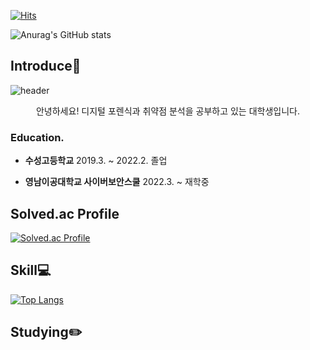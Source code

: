 [![Hits](https://hits.seeyoufarm.com/api/count/incr/badge.svg?url=https%3A%2F%2Fgithub.com%2Fpudlegi&count_bg=%2390B3E4&title_bg=%23121555&icon=github.svg&icon_color=%23E7E7E7&title=hits&edge_flat=false)](https://hits.seeyoufarm.com)

![Anurag's GitHub stats](https://github-readme-stats.vercel.app/api?username=pudlegi&show_icons=true)

## Introduce🙌
![header](https://capsule-render.vercel.app/api?type=cylinder&color=auto&height=150&section=header&text=💖Hello%20I'm%20Sohee%20Ha💖&fontSize=40)

<div align=center>안녕하세요! 디지털 포렌식과 취약점 분석을 공부하고 있는 대학생입니다.</div>

### Education.

- <b>수성고등학교</b> 2019.3. ~ 2022.2. 졸업

- <b>영남이공대학교 사이버보안스쿨</b> 2022.3. ~ 재학중

## Solved.ac Profile
[![Solved.ac Profile](http://mazassumnida.wtf/api/v2/generate_badge?boj=hyrax)](https://solved.ac/hyrax/)


## Skill💻
[![Top Langs](https://github-readme-stats.vercel.app/api/top-langs/?username=pudlegi&layout=compact)](https://github.com/pudlegi/github-readme-stats)

## Studying✏️
